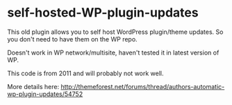 self-hosted-WP-plugin-updates
=============================

This old plugin allows you to self host WordPress plugin/theme updates. 
So you don't need to have them on the WP repo. 

Doesn't work in WP network/multisite, haven't tested it in latest version of WP. 

This code is from 2011 and will probably not work well. 

More details here: http://themeforest.net/forums/thread/authors-automatic-wp-plugin-updates/54752 
